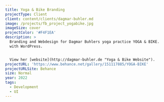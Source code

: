 ```yaml
---
title: Yoga & Bike Branding
projectType: Client
client: content/clients/dagmar-buhler.md
image: /projects/fb_project_yogabike.jpg
imageSize: cover
projectColor: '#F4F1EA'
description: >
  Branding and Webdesign for Dagmar Buhlers yoga practice YOGA & BIKE. Built
  with WordPress. 


  View her [website](http://dagmar-buhler.de "Yoga & Bike Website").
projectURL: 'https://www.behance.net/gallery/151117885/YOGA-BIKE'
projectURLSite: Behance
size: Normal
year: 2022
tags:
  - Development
  - UI
---
```


